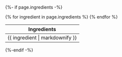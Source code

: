 {%- if page.ingredients -%}
  
  <ingredients>
    <table class="mx-0 mb-3">
      <thead>
        <th>Ingredients</th>
      </thead>
      <tbody>
      {% for ingredient in page.ingredients %}
      <tr><td>{{ ingredient | markdownify }}</td></tr>
      {% endfor %}
      </tbody>
    </table>
  </ingredients>

{%-endif -%}
